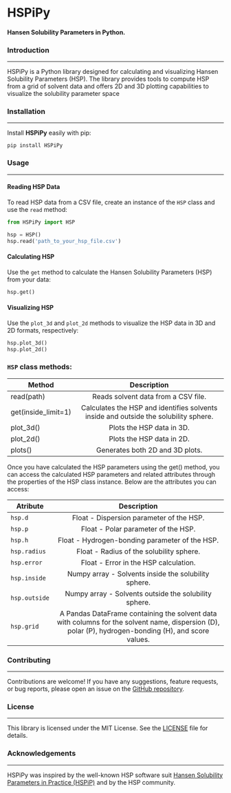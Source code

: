 # HSPiPy

#### Hansen Solubility Parameters in Python.

### Introduction
---------------

HSPiPy is a Python library designed for calculating and visualizing Hansen Solubility Parameters (HSP). The library provides tools to compute HSP from a grid of solvent data and offers 2D and 3D plotting capabilities to visualize the solubility parameter space


### Installation
---------------

Install **HSPiPy** easily with pip:

```
pip install HSPiPy
```


### Usage
--------

#### Reading HSP Data

To read HSP data from a CSV file, create an instance of the `HSP` class and use the `read` method:
```python
from HSPiPy import HSP

hsp = HSP()
hsp.read('path_to_your_hsp_file.csv')

```


#### Calculating HSP

Use the `get` method to calculate the Hansen Solubility Parameters (HSP) from your data:
```python
hsp.get()

```

#### Visualizing HSP

Use the `plot_3d` and `plot_2d` methods to visualize the HSP data in 3D and 2D formats, respectively:
```python
hsp.plot_3d()
hsp.plot_2d()

```

### `HSP` class methods:
| Method              |      Description                                                                       |  
|---------------------|:--------------------------------------------------------------------------------------:|
| read(path)          |  Reads solvent data from a CSV file.                                                   |
| get(inside_limit=1) |  Calculates the HSP and identifies solvents inside and outside the solubility sphere.  |
| plot_3d()           |  Plots the HSP data in 3D.                                                             |
| plot_2d()           |  Plots the HSP data in 2D.                                                             | 
| plots()             |  Generates both 2D and 3D plots.                                                       | 

Once you have calculated the HSP parameters using the get() method, you can access the calculated HSP parameters and related attributes through the properties of the HSP class instance. Below are the attributes you can access:

| Atribute      |      Description                                                                                                                                       |  
|---------------|:------------------------------------------------------------------------------------------------------------------------------------------------------:|
| `hsp.d`       |  Float - Dispersion parameter of the HSP.                                                                                                              |
| `hsp.p`       |  Float - Polar parameter of the HSP.                                                                                                                   |
| `hsp.h`       |  Float - Hydrogen-bonding parameter of the HSP.                                                                                                        |
| `hsp.radius`  |  Float - Radius of the solubility sphere.                                                                                                              | 
| `hsp.error`   |  Float - Error in the HSP calculation.                                                                                                                 | 
| `hsp.inside`  |  Numpy array - Solvents inside the solubility sphere.                                                                                                  | 
| `hsp.outside` |  Numpy array - Solvents outside the solubility sphere.                                                                                                 | 
| `hsp.grid`    |  A Pandas DataFrame containing the solvent data with columns for the solvent name, dispersion (D), polar (P), hydrogen-bonding (H), and score values.  | 

    

### Contributing
----------------

Contributions are welcome! If you have any suggestions, feature requests, or bug reports, please open an issue on the [GitHub repository](https://github.com/Gnpd/HSPiPy/issues).


### License
-----------

This library is licensed under the MIT License. See the [LICENSE](https://github.com/Gnpd/HSPiPy/blob/main/LICENSE) file for details.

### Acknowledgements
----------------

HSPiPy was inspired by the well-known HSP software suit [Hansen Solubility Parameters in Practice (HSPiP)](https://www.hansen-solubility.com/HSPiP/) and by the HSP community.

